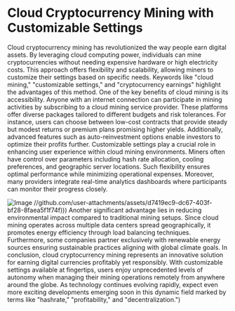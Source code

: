 # Cloud Cryptocurrency Mining with Customizable Settings
Cloud cryptocurrency mining has revolutionized the way people earn digital assets. By leveraging cloud computing power, individuals can mine cryptocurrencies without needing expensive hardware or high electricity costs. This approach offers flexibility and scalability, allowing miners to customize their settings based on specific needs. Keywords like "cloud mining," "customizable settings," and "cryptocurrency earnings" highlight the advantages of this method.
One of the key benefits of cloud mining is its accessibility. Anyone with an internet connection can participate in mining activities by subscribing to a cloud mining service provider. These platforms offer diverse packages tailored to different budgets and risk tolerances. For instance, users can choose between low-cost contracts that provide steady but modest returns or premium plans promising higher yields. Additionally, advanced features such as auto-reinvestment options enable investors to optimize their profits further.
Customizable settings play a crucial role in enhancing user experience within cloud mining environments. Miners often have control over parameters including hash rate allocation, cooling preferences, and geographic server locations. Such flexibility ensures optimal performance while minimizing operational expenses. Moreover, many providers integrate real-time analytics dashboards where participants can monitor their progress closely. 

![Image](https://github.com/user-attachments/assets/4a25d116-2220-4385-b08e-f287af8fcbc4)
 //github.com/user-attachments/assets/d7419ec9-dc67-403f-bf28-8faea5f1f74f)))
Another significant advantage lies in reducing environmental impact compared to traditional mining setups. Since cloud mining operates across multiple data centers spread geographically, it promotes energy efficiency through load balancing techniques. Furthermore, some companies partner exclusively with renewable energy sources ensuring sustainable practices aligning with global climate goals.
In conclusion, cloud cryptocurrency mining represents an innovative solution for earning digital currencies profitably yet responsibly. With customizable settings available at fingertips, users enjoy unprecedented levels of autonomy when managing their mining operations remotely from anywhere around the globe. As technology continues evolving rapidly, expect even more exciting developments emerging soon in this dynamic field marked by terms like "hashrate," "profitability," and "decentralization.")
